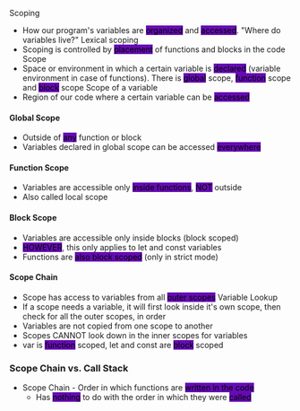 Scoping
- How our program's variables are <mark style="background: #650BB3;">organized</mark> and <mark style="background: #650BB3;">accessed</mark>. "Where do variables live?"
Lexical scoping
- Scoping is controlled by <mark style="background: #650BB3;">placement</mark> of functions and blocks in the code
Scope
- Space or environment in which a certain variable is <mark style="background: #650BB3;">declared</mark> (variable environment in case of functions). There is <mark style="background: #650BB3;">global</mark> scope, <mark style="background: #650BB3;">function</mark> scope and <mark style="background: #650BB3;">block</mark> scope
Scope of a variable
- Region of our code where a certain variable can be <mark style="background: #650BB3;">accessed</mark>

#### Global Scope
- Outside of <mark style="background: #650BB3;">any</mark> function or block
- Variables declared in global scope can be accessed <mark style="background: #650BB3;">everywhere</mark>

#### Function Scope
- Variables are accessible only <mark style="background: #650BB3;">inside functions</mark>, <mark style="background: #650BB3;">NOT</mark> outside
- Also called local scope

#### Block Scope
- Variables are accessible only inside blocks (block scoped)
- <mark style="background: #650BB3;">HOWEVER</mark>, this only applies to let and const variables
- Functions are <mark style="background: #650BB3;">also block scoped</mark> (only in strict mode)

#### Scope Chain
- Scope has access to variables from all <mark style="background: #650BB3;">outer scopes</mark>
Variable Lookup
- If a scope needs a variable, it will first look inside it's own scope, then check for all the outer scopes, in order
- Variables are not copied from one scope to another
- Scopes CANNOT look down in the inner scopes for variables
- var is <mark style="background: #650BB3;">function</mark> scoped, let and const are <mark style="background: #650BB3;">block</mark> scoped

### Scope Chain vs. Call Stack
- Scope Chain - Order in which functions are <mark style="background: #650BB3;">written in the code</mark>
	- Has <mark style="background: #650BB3;">nothing</mark> to do with the order in which they were <mark style="background: #650BB3;">called</mark>